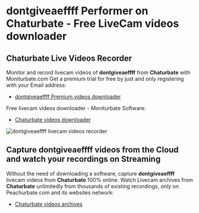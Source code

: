 # dontgiveaeffff Performer on Chaturbate - Free LiveCam videos downloader

## Chaturbate Live Videos Recorder

Monitor and record livecam videos of **dontgiveaeffff** from **Chaturbate** with Moniturbate.com
Get a premium trial for free by just and only registering with your Email address:
* [dontgiveaeffff Premium videos downloader](https://moniturbate.com/request-demo-licence-key.html)

Free livecam videos downloader - Moniturbate Software:
* [Chaturbate videos downloader](https://moniturbate.com/moniturbate-download-software.html)

![dontgiveaeffff livecam videos recorder](https://peachurnet.com/templates/moniturbate-software.png)


## Capture dontgiveaeffff videos from the Cloud and watch your recordings on Streaming

Without the need of downloading a software, capture **dontgiveaeffff** livecam videos from **Chaturbate** 100% online.
Watch Livecam archives from **Chaturbate** unlimitedly from thousands of existing recordings, only on Peachurbate.com and its websites network:
* [Chaturbate videos archives](https://peachurnet.com/)